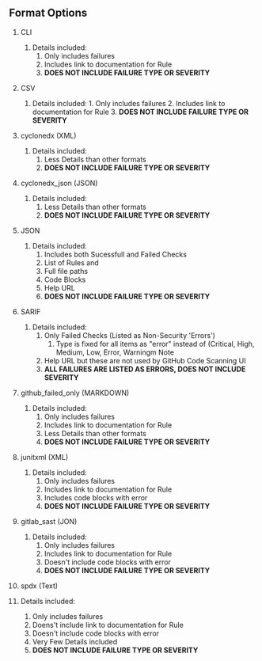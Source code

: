 

## Format Options


1. CLI
   1. Details included:
         1. Only includes failures
         2. Includes link to documentation for Rule
         3. **DOES NOT INCLUDE FAILURE TYPE OR SEVERITY**
2. CSV
   1. Details included:
            1. Only includes failures
            2. Includes link to documentation for Rule
            3. **DOES NOT INCLUDE FAILURE TYPE OR SEVERITY**
3. cyclonedx (XML)
   1. Details included:
      1. Less Details than other formats
      2. **DOES NOT INCLUDE FAILURE TYPE OR SEVERITY**
4. cyclonedx_json (JSON)
   1. Details included:
      1. Less Details than other formats
      2. **DOES NOT INCLUDE FAILURE TYPE OR SEVERITY**
5. JSON
   1. Details included:
      1. Includes both Sucessfull and Failed Checks
      2. List of Rules and 
      3. Full file paths
      4. Code Blocks
      5. Help URL 
      6. **DOES NOT INCLUDE FAILURE TYPE OR SEVERITY**
6. SARIF
   1. Details included:
      1. Only Failed Checks (Listed as Non-Security 'Errors')
         1. Type is fixed for all items as "error" instead of (Critical, High, Medium, Low, Error, Warningm Note
      2. Help URL but these are not used by GitHub Code Scanning UI
      3. **ALL FAILURES ARE LISTED AS ERRORS, DOES NOT INCLUDE SEVERITY**

7. github_failed_only (MARKDOWN)
   1. Details included:
      1. Only includes failures
      2. Includes link to documentation for Rule
      3. Less Details than other formats
      4. **DOES NOT INCLUDE FAILURE TYPE OR SEVERITY**
8. junitxml (XML)
      1. Details included:
         1. Only includes failures
         2. Includes link to documentation for Rule
         3. Includes code blocks with error
         4. **DOES NOT INCLUDE FAILURE TYPE OR SEVERITY**
9. gitlab_sast (JON)
   1. Details included:
      1. Only includes failures
      2. Includes link to documentation for Rule
      3. Doesn't include code blocks with error
      4. **DOES NOT INCLUDE FAILURE TYPE OR SEVERITY**
10. spdx (Text)
   1. Details included:
      1. Only includes failures
      2. Doens't include link to documentation for Rule
      3. Doesn't include code blocks with error
      4. Very Few Details included
      5. **DOES NOT INCLUDE FAILURE TYPE OR SEVERITY**